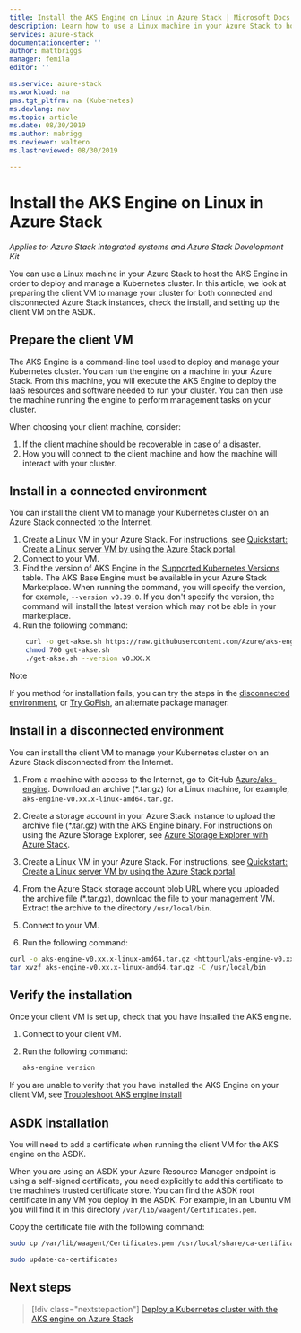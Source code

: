 ```yaml
---
title: Install the AKS Engine on Linux in Azure Stack | Microsoft Docs
description: Learn how to use a Linux machine in your Azure Stack to host the AKS Engine in order to deploy and manage a Kubernetes cluster.
services: azure-stack
documentationcenter: ''
author: mattbriggs
manager: femila
editor: ''

ms.service: azure-stack
ms.workload: na
pms.tgt_pltfrm: na (Kubernetes)
ms.devlang: nav
ms.topic: article
ms.date: 08/30/2019
ms.author: mabrigg
ms.reviewer: waltero
ms.lastreviewed: 08/30/2019

---
```


# Install the AKS Engine on Linux in Azure Stack

*Applies to: Azure Stack integrated systems and Azure Stack Development Kit*

You can use a Linux machine in your Azure Stack to host the AKS Engine in order to deploy and manage a Kubernetes cluster. In this article, we look at preparing the client VM to manage your cluster for both connected and disconnected Azure Stack instances, check the install, and setting up the client VM on the ASDK.

## Prepare the client VM

The AKS Engine is a command-line tool used to deploy and manage your Kubernetes cluster. You can run the engine on a machine in your Azure Stack. From this machine, you will execute the AKS Engine to deploy the IaaS resources and software needed to run your cluster. You can then use the machine running the engine to perform management tasks on your cluster.

When choosing your client machine, consider:

1. If the client machine should be recoverable in case of a disaster.
2. How you will connect to the client machine and how the machine will interact with your cluster.

## Install in a connected environment

You can install the client VM to manage your Kubernetes cluster on an Azure Stack connected to the Internet.

1. Create a Linux VM in your Azure Stack. For instructions, see [Quickstart: Create a Linux server VM by using the Azure Stack portal](https://docs.microsoft.com/azure-stack/user/azure-stack-quick-linux-portal).
2. Connect to your VM.
3. Find the version of AKS Engine in the [Supported Kubernetes Versions](https://github.com/Azure/aks-engine/blob/master/docs/topics/azure-stack.md#supported-kubernetes-versions) table. The AKS Base Engine must be available in your Azure Stack Marketplace. When running the command, you will specify the version, for example, `--version v0.39.0`. If you don't specify the version, the command will install the latest version which may not be able in your marketplace.
4. Run the following command:

```bash  
    curl -o get-akse.sh https://raw.githubusercontent.com/Azure/aks-engine/master/scripts/get-akse.sh
    chmod 700 get-akse.sh
    ./get-akse.sh --version v0.XX.X
```

> [!Note]  
> If you method for installation fails, you can try the steps in the [disconnected environment](#install-in-a-disconnected-environment), or [Try GoFish](azure-stack-kubernetes-aks-engine-troubleshoot.md#try-gofish), an alternate package manager.

## Install in a disconnected environment

You can install the client VM to manage your Kubernetes cluster on an Azure Stack disconnected from the Internet.

1.  From a machine with access to the Internet, go to GitHub [Azure/aks-engine](https://github.com/Azure/aks-engine/releases/latest). Download an archive (*.tar.gz) for a Linux machine, for example, `aks-engine-v0.xx.x-linux-amd64.tar.gz`.

2.  Create a storage account in your Azure Stack instance to upload the archive file (*.tar.gz) with the AKS Engine binary. For instructions on using the Azure Storage Explorer, see [Azure Storage Explorer with Azure Stack](https://docs.microsoft.com/azure-stack/user/azure-stack-storage-connect-se).

3. Create a Linux VM in your Azure Stack. For instructions, see [Quickstart: Create a Linux server VM by using the Azure Stack portal](https://docs.microsoft.com/azure-stack/user/azure-stack-quick-linux-portal).

3.  From the Azure Stack storage account blob URL where you uploaded the archive file (*.tar.gz), download the file to your management VM. Extract the archive to the directory `/usr/local/bin`.

4. Connect to your VM.

5.  Run the following command:

```bash  
curl -o aks-engine-v0.xx.x-linux-amd64.tar.gz <httpurl/aks-engine-v0.xx.x-linux-amd64.tar.gz>
tar xvzf aks-engine-v0.xx.x-linux-amd64.tar.gz -C /usr/local/bin
```

## Verify the installation

Once your client VM is set up, check that you have installed the AKS engine.

1. Connect to your client VM.
2. Run the following command:

    ```bash  
    aks-engine version
    ```

If you are unable to verify that you have installed the AKS Engine on your client VM, see [Troubleshoot AKS engine install](azure-stack-kubernetes-aks-engine-troubleshoot.md)


## ASDK installation

You will need to add a certificate when running the client VM for the AKS engine on the ASDK.

When you are using an ASDK your Azure Resource Manager endpoint is using a self-signed certificate, you need explicitly to add this certificate to the machine’s trusted certificate store. You can find the ASDK root certificate in any VM you deploy in the ASDK. For example, in an Ubuntu VM you will find it in this directory `/var/lib/waagent/Certificates.pem`. 

Copy the certificate file with the following command:

```bash
sudo cp /var/lib/waagent/Certificates.pem /usr/local/share/ca-certificates/azurestackca.crt

sudo update-ca-certificates
```

## Next steps

> [!div class="nextstepaction"]
> [Deploy a Kubernetes cluster with the AKS engine on Azure Stack](azure-stack-kubernetes-aks-engine-deploy-cluster.md)